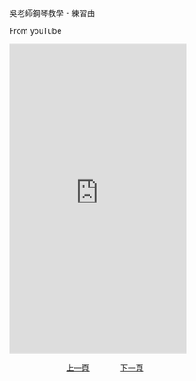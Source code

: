 ﻿---
---
吳老師鋼琴教學 - 練習曲

From youTube
<iframe width="320" height="560" src="https://www.youtube.com/embed/VvqL_rvC2RQ" title="練習曲" frameborder="0" allow="accelerometer; autoplay; clipboard-write; encrypted-media; gyroscope; picture-in-picture; web-share" allowfullscreen></iframe>


&nbsp;&nbsp;&nbsp;&nbsp;&nbsp;&nbsp;&nbsp;&nbsp;&nbsp;&nbsp;&nbsp;&nbsp;
&nbsp;&nbsp;&nbsp;&nbsp;&nbsp;&nbsp;&nbsp;&nbsp;&nbsp;&nbsp;&nbsp;&nbsp;
[上一頁](T-DoReMiFaSolLaSi)
&nbsp;&nbsp;&nbsp;&nbsp;&nbsp;&nbsp;&nbsp;&nbsp;&nbsp;&nbsp;&nbsp;&nbsp;
[下一頁](T-ConCon)





